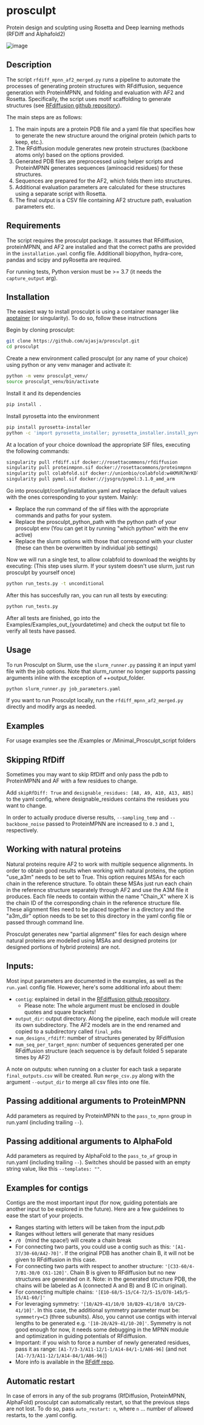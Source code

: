 # prosculpt
Protein design and sculpting using Rosetta and Deep learning methods (RFDiff and Alphafold2)

![image](pipeline_pic.png)
## Description 
The script `rfdiff_mpnn_af2_merged.py` runs a pipeline to automate the processes of generating protein structures with RFdiffusion, sequence generation with ProteinMPNN, and folding and evaluation with AF2 and Rosetta. Specifically, the script uses motif scaffolding to generate structures (see [RFdiffusion github repository](https://github.com/RosettaCommons/RFdiffusion/blob/main/README.md)).

The main steps are as follows:
1. The main inputs are a protein PDB file and a yaml file that specifies how to generate the new structure around the original protein (which parts to keep, etc.). 
2. The RFdiffusion module generates new protein structures (backbone atoms only) based on the options provided.
4. Generated PDB files are preprocessed using helper scripts and ProteinMPNN generates sequences (aminoacid residues) for these structures.
5. Sequences are prepared for the AF2, which folds them into structures.
6. Additional evaluation parameters are calculated for these structures using a separate script with Rosetta.
7. The final output is a CSV file containing AF2 structure path, evaluation parameters etc.

## Requirements  
The script requires the prosculpt package. It assumes that RFdiffusion, proteinMPNN, and AF2 are installed and that the correct paths are provided in the `installation.yaml` config file. Additionall biopython, hydra-core, pandas and scipy and pyRosetta are required.  

For running tests, Python version must be >= 3.7 (it needs the `capture_output` arg).

## Installation
The easiest way to install prosculpt is using a container manager like [apptainer](https://apptainer.org/) (or singularity). To do so, follow these instructions

Begin by cloning prosculpt:
```bash
git clone https://github.com/ajasja/prosculpt.git
cd prosculpt
```
Create a new environment called prosculpt (or any name of your choice) using python or any venv manager and activate it:
```bash
python -m venv prosculpt_venv/
source prosculpt_venv/bin/activate
```
Install it and its dependencies
```bash
pip install .
```
Install pyrosetta into the environment
```bash
pip install pyrosetta-installer 
python -c 'import pyrosetta_installer; pyrosetta_installer.install_pyrosetta()'
```
At a location of your choice download the appropriate SIF files, executing the following commands:
```bash
singularity pull rfdiff.sif docker://rosettacommons/rfdiffusion
singularity pull proteinmpnn.sif docker://rosettacommons/proteinmpnn
singularity pull colabfold.sif docker://unionbio/colabfold:w4KMVR7WrKDlCbdQ1BYrjQ-test
singularity pull pymol.sif docker://jysgro/pymol:3.1.0_amd_arm
```
Go into prosculpt/config/installation.yaml and replace the default values with the ones corresponding to your system. Mainly:
- Replace the run command of the sif files with the appropriate commands and paths for your system.
- Replace the prosculpt_python_path with the python path of your prosculpt env (You can get it by running "which python" with the env active)
- Replace the slurm options with those that correspond with your cluster (these can then be overwritten by individual job settings)

Now we will run a single test, to allow colabfold to download the weights by executing: (This step uses slurm. If your system doesn't use slurm, just run prosculpt by yourself once)
```bash
python run_tests.py -t unconditional
```
After this has succesfully ran, you can run all tests by executing:
```bash
python run_tests.py
```

After all tests are finished, go into the Examples/Examples_out_{yourdatetime} and check the output txt file to verify all tests have passed. 

## Usage

To run Prosculpt on Slurm, use the `slurm_runner.py` passing it an input yaml file with the job options. Note that slurm_runner no longer supports passing arguments inline with the exception of ++output_folder.
```bash
python slurm_runner.py job_parameters.yaml
```

If you want to run Prosculpt locally, run the `rfdiff_mpnn_af2_merged.py` directly and modify args as needed.

## Examples
For usage examples see the /Examples or /Minimal_Prosculpt_script folders

## Skipping RfDiff
Sometimes you may want to skip RfDiff and only pass the pdb to ProteinMPNN and AF with a few residues to change. 

Add `skipRfDiff: True` and `designable_residues: [A8, A9, A10, A13, A85]` to the yaml config, where designable_residues contains the residues you want to change.

In order to actually produce diverse results, `--sampling_temp` and `--backbone_noise` passed to ProteinMPNN are increased to `0.3` and `1`, respectively.  

## Working with natural proteins
Natural proteins require AF2 to work with multiple sequence alignments. In order to obtain good results when working with natural proteins, the option "use_a3m" needs to be set to True. This option requires MSAs for each chain in the reference structure. To obtain these MSAs just run each chain in the reference structure separately through AF2 and use the A3M file it produces. Each file needs to contain within the name "Chain_X" where X is the chain ID of the corresponding chain in the reference structure file. These alignment files need to be placed together in a directory and the "a3m_dir" option needs to be set to this directory in the yaml config file or passed through command line. 

Prosculpt generates new "partial alignment" files for each design where natural proteins are modelled using MSAs and designed proteins (or designed portions of hybrid proteins) are not.

## Inputs: 
Most input parameters are documented in the examples, as well as the `run.yaml` config file. However, here's some additional info about them:
- `contig`: explained in detail in the [RFdiffusion github repository](https://github.com/RosettaCommons/RFdiffusion/blob/main/README.md).
    - Please note: The whole argument must be enclosed in double quotes and square brackets!
- `output_dir`: output directory. Along the pipeline, each module will create its own subdirectory. The AF2 models are in the end renamed and copied to a subdirectory called `final_pdbs` 
- `num_designs_rfdiff`: number of structures generated by RFdiffusion
- `num_seq_per_target_mpnn`: number of sequences generated per one RFdiffusion structure (each sequence is by default folded 5 separate times by AF2)

A note on outputs: when running on a cluster for each task a separate `final_outputs.csv` will be created. Run `merge_csv.py` along with the argument `--output_dir` to merge all csv files into one file.

## Passing additional arguments to ProteinMPNN
Add parameters as required by ProteinMPNN to the `pass_to_mpnn` group in run.yaml (including trailing `--`).

## Passing additional arguments to AlphaFold
Add parameters as required by AlphaFold to the `pass_to_af` group in run.yaml (including trailing `--`). Switches should be passed with an empty string value, like this `--templates: ""`. 

## Examples for contigs
Contigs are the most important input (for now, guiding potentials are another input to be explored in the future). Here are a few guidelines to ease the start of your projects.
- Ranges starting with letters will be taken from the input.pdb
- Ranges without letters will generate that many residues
- `/0 ` (mind the space!) will create a chain break
- For connecting two parts, you could use a contig such as this: `'[A1-37/30-60/A42-70]'`. If the original PDB has another chain B, it will not be given to RFdiffusion in this case.
- For connecting two parts with respect to another structure: `'[C33-60/4-7/B1-30/0 C61-120]'`. Chain B is given to RFdiffusion but no new structures are generated on it. Note: in the generated structure PDB, the chains will be labeled as A (connected A and B) and B (C in original). 
- For connecting multiple chains: `'[E10-68/5-15/C4-72/5-15/D78-145/5-15/A1-60/]'`
- For leveraging symmetry: `'[10/A29-41/10/0 10/B29-41/10/0 10/C29-41/10]'`. In this case, the additional symmetry parameter must be: `symmmetry=C3` (three subunits). Also, you cannot use contigs with interval lengths to be generated e.g. `'[10-20/A29-41/10-20]'`. Symmetry is not good enough for now, it needs some debugging in the MPNN module and optimization in guiding potentials of RFdiffusion.
- Important: if you wish to force a number of newly generated residues, pass it as range: `[A1-7/3-3/A11-12/1-1/A14-84/1-1/A86-96]` (and not `[A1-7/3/A11-12/1/A14-84/1/A86-96]`)
- More info is available in the [RFdiff repo](https://github.com/RosettaCommons/RFdiffusion/blob/main/README.md#motif-scaffolding).

## Automatic restart 
In case of errors in any of the sub programs (RfDiffusion, ProteinMPNN, AlphaFold) prosculpt can automatically restart, so that the previous steps are not lost.
To do so, pass `auto_restart: n`, where `n` ... number of allowed restarts, to the .yaml config.

